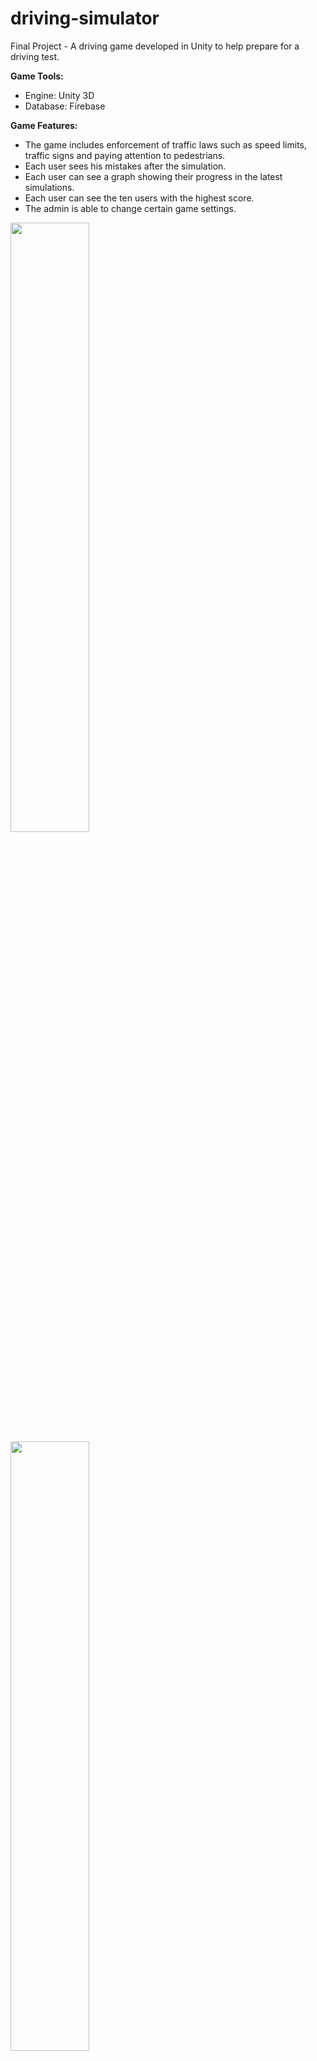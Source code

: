 # driving-simulator
Final Project - A driving game developed in Unity to help prepare for a driving test.  

**Game Tools:**
* Engine: Unity 3D
* Database: Firebase

**Game Features:**
* The game includes enforcement of traffic laws such as speed limits, traffic signs and paying attention to pedestrians. 
* Each user sees his mistakes after the simulation. 
* Each user can see a graph showing their progress in the latest simulations.
* Each user can see the ten users with the highest score.
* The admin is able to change certain game settings.


<img src="https://user-images.githubusercontent.com/80850421/184353841-7ba89d9d-c07c-48c9-95c2-90df8b36031b.png" width=50% height=50%>

<img src="https://user-images.githubusercontent.com/80850421/184355173-7b14f224-cb92-48c1-aced-1fa1a24170b1.png" width=50% height=50%>

Night Mode:  
<img src="https://user-images.githubusercontent.com/80850421/184505242-52474ab5-556c-47c6-9ed1-831aeb9841d9.png" width=50% height=50%>







